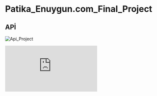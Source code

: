 # Patika_Enuygun.com_Final_Project
## APİ
![Api_Project](https://github.com/yazicii/Patika_Enuygun.com_Final_Project/tree/master/ApiProjectFinal)

![Api_Project_Readme](https://github.com/yazicii/Patika_Enuygun.com_Final_Project/blob/master/ApiProjectFinal/Api_README.md)
